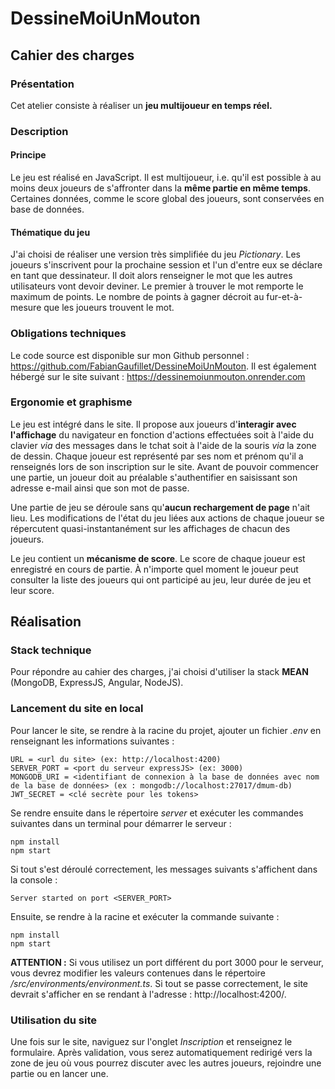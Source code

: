 # DessineMoiUnMouton

## Cahier des charges
### Présentation
Cet atelier consiste à réaliser un **jeu multijoueur en temps réel.**

### Description
#### Principe
Le jeu est réalisé en JavaScript. Il est multijoueur, i.e. qu'il est possible à au moins deux joueurs de s'affronter dans la **même partie en même temps**. Certaines données, comme le score global des joueurs, sont conservées en base de données.

#### Thématique du jeu
J'ai choisi de réaliser une version très simplifiée du jeu _Pictionary_. Les joueurs s'inscrivent pour la prochaine session et l'un d'entre eux se déclare en tant que dessinateur. Il doit alors renseigner le mot que les autres utilisateurs vont devoir deviner. Le premier à trouver le mot remporte le maximum de points. Le nombre de points à gagner décroit au fur-et-à-mesure que les joueurs trouvent le mot.

### Obligations techniques
Le code source est disponible sur mon Github personnel : https://github.com/FabianGaufillet/DessineMoiUnMouton.
Il est également hébergé sur le site suivant : https://dessinemoiunmouton.onrender.com

### Ergonomie et graphisme
Le jeu est intégré dans le site.
Il propose aux joueurs d'**interagir avec l'affichage** du navigateur en fonction d'actions effectuées soit à l'aide du clavier _via_ des messages dans le tchat soit à l'aide de la souris _via_ la zone de dessin.
Chaque joueur est représenté par ses nom et prénom qu'il a renseignés lors de son inscription sur le site.
Avant de pouvoir commencer une partie, un joueur doit au préalable s'authentifier en saisissant son adresse e-mail ainsi que son mot de passe.

Une partie de jeu se déroule sans qu'**aucun rechargement de page** n'ait lieu. Les modifications de l'état du jeu liées aux actions de chaque joueur se répercutent quasi-instantanément sur les affichages de chacun des joueurs.

Le jeu contient un **mécanisme de score**. Le score de chaque joueur est enregistré en cours de partie. À n'importe quel moment le joueur peut consulter la liste des joueurs qui ont participé au jeu, leur durée de jeu et leur score.


## Réalisation
### Stack technique
Pour répondre au cahier des charges, j'ai choisi d'utiliser la stack **MEAN** (MongoDB, ExpressJS, Angular, NodeJS).

### Lancement du site en local
Pour lancer le site, se rendre à la racine du projet, ajouter un fichier _.env_ en renseignant les informations suivantes :
```
URL = <url du site> (ex: http://localhost:4200)
SERVER_PORT = <port du serveur expressJS> (ex: 3000)
MONGODB_URI = <identifiant de connexion à la base de données avec nom de la base de données> (ex : mongodb://localhost:27017/dmum-db)
JWT_SECRET = <clé secrète pour les tokens>
```
Se rendre ensuite dans le répertoire _server_ et exécuter les commandes suivantes dans un terminal pour démarrer le serveur :
```
npm install
npm start
```
Si tout s'est déroulé correctement, les messages suivants s'affichent dans la console :
```
Server started on port <SERVER_PORT>
```
Ensuite, se rendre à la racine et exécuter la commande suivante :
```
npm install
npm start
```
**ATTENTION :** Si vous utilisez un port différent du port 3000 pour le serveur, vous devrez modifier les valeurs contenues dans le répertoire _/src/environments/environment.ts_. 
Si tout se passe correctement, le site devrait s'afficher en se rendant à l'adresse : http://localhost:4200/.

### Utilisation du site
Une fois sur le site, naviguez sur l'onglet _Inscription_ et renseignez le formulaire. Après validation, vous serez automatiquement redirigé vers la zone de jeu où vous pourrez discuter avec les autres joueurs, rejoindre une partie ou en lancer une.
